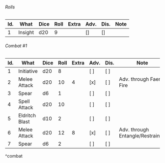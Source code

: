 ###### Rolls
| Id. | What    | Dice | Roll | Extra | Adv. | Dis. | Note |
| --- | ------- | ---- | ---- | ----- | ---- | ---- | ---- |
| 1   | Insight | d20  | 9    |       | []   | []   |      |

###### Combat #1
| Id. | What           | Dice | Roll | Extra | Adv. | Dis. | Note                             |
| --- | -------------- | ---- | ---- | ----- | ---- | ---- | -------------------------------- |
| 1   | Initiative     | d20  | 8    |       | [ ]  | [ ]  |                                  |
| 2   | Melee Attack   | d20  | 10   | 4     | [x]  | [ ]  | Adv. through Faerie Fire         |
| 3   | Spear          | d6   | 1    |       | [ ]  | [ ]  |                                  |
| 4   | Spell Attack   | d20  | 10   |       | [ ]  | [ ]  |                                  |
| 5   | Eldritch Blast | d10  | 2    |       | [ ]  | [ ]  |                                  |
| 6   | Melee Attack   | d20  | 12   | 8     | [x]  | [ ]  | Adv. through Entangle/Restrained |
| 7   | Spear          | d6   | 2    |       | [ ]  | [ ]  |                                  |
^combat
